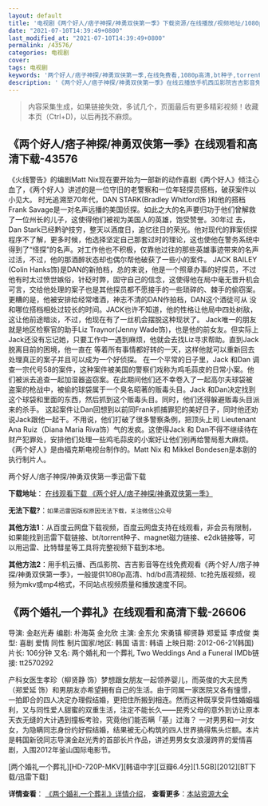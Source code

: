 ```yaml
---
layout: default
title: '电视剧《两个好人/痞子神探/神勇双侠第一季》下载资源/在线播放/视频地址/1080p/高清/蓝光'
date: "2021-07-10T14:39:49+0800"
last_modified_at: "2021-07-10T14:39:49+0800"
permalink: /43576/
categories: 电视剧
cover:
tags: 电视剧
keywords: '两个好人/痞子神探/神勇双侠第一季,在线免费看,1080p高清,bt种子,torrent,百度云盘,magnet,磁力链,迅雷下载资源'
description: '《两个好人/痞子神探/神勇双侠第一季》在线云播放手机西瓜影院吉吉影音免费看，1080p高清bd/hd未删减完整版和tc抢先枪版，mkv/mp4格式，附带bt/torrent种子、magnet/磁力链、百度云盘、网盘资源迅雷下载链接'
---
```


>内容采集生成，如果链接失效，多试几个，页面最后有更多精彩视频！收藏本页（Ctrl+D)，以后再找不麻烦。


## 《两个好人/痞子神探/神勇双侠第一季》在线观看和高清下载-43576

《火线警告》的编剧Matt Nix现在要开始为一部新的动作喜剧《两个好人》倾注心血了，《两个好人》讲述的是一位守旧的老警察和一位年轻探员搭档，破获案件以小见大。 时光追溯至70年代，DAN STARK(Bradley Whitford饰 )和他的搭档Frank Savage是一对名声远播的美国侦探。如此之大的名声要归功于他们曾解救了一位州长的儿子，这使得他们被视为美国人的英雄，饱受赞誉。30年过 去，Dan Stark已经黔驴技穷，整天以酒度日，追忆往日的荣光。他对现代的罪案侦探程序不了解，更多时候，他选择坚定自己那套过时的理论，这也使他在警务系统中 得到了&ldquo;怪探”的名声。对工作他也不积极，仅靠他过往的那些英雄事迹带来的名声过活，不过，他的那酒醉状态却也偶尔帮他破获了一些小的案件。 JACK BAILEY (Colin Hanks饰)是DAN的新拍档，总的来说，他是一个照章办事的好探员，不过他有时太过愤世嫉俗，针砭时弊，固守自己的信念，这使得他在局中毫无晋升机会 可言，交给他处理的案子也是其他探员都不愿接手的一些琐碎的、棘手的偷窃案。更糟的是，他被安排给经常嗜酒，神志不清的DAN作拍档，DAN这个酒徒可从 没和哪位搭档相处过较长的时间。JACK也许不知道，他的性格让他局中四处树敌，这让他前途暗淡，不过，他现在有了一丝机会摆脱这种现状了。 Jack唯一的朋友就是地区检察官的助手Liz Traynor(Jenny Wade饰)，也是他的前女友。但实际上Jack还没有忘记她，只要工作中一遇到麻烦，他就会去找Liz寻求帮助。直到Jack脱离目前的困境，他一直在 等着所有事情都好转的一天，这样他就可以重新回去处理真正的案子并且可以成为一个好侦探。 在一个平常的日子里，Jack 和Dan 调查一宗代号58的案件，这种案件被美国的警察们戏称为鸡毛蒜皮的日常小案。他们被派去追查一起加湿器盗窃案。在此期间他们还不幸卷入了一起高尔夫球袋被 盗案的枪战中，被偷的球袋属于一个臭名昭著的贩毒头目。Jack 和Dan决定找到这个球袋和里面的东西，然后抓到这个贩毒头目。同时，他们还得躲避贩毒头目派来的杀手。 这起案件让Dan回想到以前同Frank抓捕罪犯的美好日子，同时他还劝说Jack跟他一起干。不用说，他们打破了很多警察条例，把顶头上司 Lieutenant Ana Ruiz（Diana Maria Riva饰）气的发疯。这使得Jack 和 Dan不得不继续待在财产犯罪处，安排他们处理一些鸡毛蒜皮的小案好让他们别再给警局惹大麻烦。 《两个好人》是由福克斯电视台制作的。Matt Nix 和 Mikkel Bondesen是本剧的执行制片人。


两个好人/痞子神探/神勇双侠第一季迅雷下载

**下载地址**： [在线观看下载 《两个好人/痞子神探/神勇双侠第一季》](https://www.993dy.com//vod-detail-id-8408.html) 


**无法下载?**：`如果迅雷因版权原因无法下载，关注微信公众号 `

**其他方法1**：从百度云网盘下载视频，百度云网盘支持在线观看，非会员有限制，如果能找到迅雷下载链接、bt/torrent种子、magnet磁力链接、e2dk链接等，可以用迅雷、比特彗星等工具将完整视频下载到本地。

**其他方法2**：用手机云播、西瓜影院、吉吉影音等在线免费观看《两个好人/痞子神探/神勇双侠第一季》，一般提供1080p高清、hd/bd高清视频、tc抢先版视频，视频为mkv或mp4格式，不同站点视频质量和播放速度不同。


## 《两个婚礼一个葬礼》在线观看和高清下载-26606

导演: 金赵光寿 编剧: 朴海英 金允欣 主演: 金东允 宋勇镇 柳贤静 郑爱延 李成俊 类型: 喜剧 爱情 同性 制片国家/地区: 韩国 语言: 韩语 上映日期: 2012-06-21(韩国) 片长: 106分钟 又名: 两个婚礼和一个葬礼 Two Weddings And a Funeral IMDb链接: tt2570292

产科女医生孝珍（柳贤静 饰）梦想跟女朋友一起领养婴儿，而英俊的大夫民秀（郑爱延 饰）和男朋友亦希望拥有自己的生活。由于同属一家医院又各有憧憬，一拍即合的四人决定办理假结婚，更把住所搬到相连。然而这种既享受异性婚姻福利，又与同性爱人甜蜜的双重生活，注定不能长久——民秀父母的意外到访让原本天衣无缝的大计遇到撞板考验，究竟他们能否瞒「基」过海？ 一对男男和一对女女，为隐瞒同志身份约好假结婚，结果被无心构筑的四人世界搞得焦头烂额。本片是韩国新锐同志导演金赵光秀的首部长片作品，讲述男男女女浪漫跨界的爱情喜剧，入围2012年釜山国际电影节。


[两个婚礼一个葬礼][HD-720P-MKV][韩语中字][豆瓣6.4分][1.5GB][2012][BT下载/迅雷下载]

**详情查看**： [《两个婚礼一个葬礼》详情介绍](/movie/26606/)， **查看更多**：[本站资源大全](/movie/t/all/)

